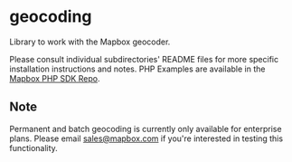 # geocoding

Library to work with the Mapbox geocoder.

Please consult individual subdirectories' README files for more specific installation instructions and notes.  PHP Examples are available in the [Mapbox PHP SDK Repo](https://github.com/mapbox/mapbox-sdk-php).

## Note

Permanent and batch geocoding is currently only available for enterprise plans. Please email sales@mapbox.com if you're interested in testing this functionality.

